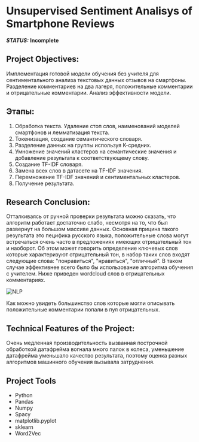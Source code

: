 # Unsupervised Sentiment Analisys of Smartphone Reviews



***STATUS:*** **Incomplete**


## Project Objectives:

Имплементация готовой модели обучения без учителя для сентиментального анализа текстовых данных отзывов на смартфоны. Разделение комментариев на два лагеря, положительные комментарии и отрицательные комментарии. Анализ эффективности модели.

## Этапы: 

1. Обработка текста. Удаление стоп слов, наименований моделей смартфонов и лемматизация текста.
2. Токенизация, создание семантического словаря.
3. Разделение данных на группы используя К-средних.
4. Умножение значений кластеров на семантические значения и добавление результата к соответствующему слову.
5. Создание TF-IDF словаря.
6. Замена всех слов в датасете на TF-IDF значения.
7. Перемножение TF-IDF значений и сентиментальных кластеров.
8. Получение результата.

## Research Conclusion:

Отталкиваясь от ручной проверки результата можно сказать, что алгоритм работает достаточно слабо, несмотря на то, что был развернут на большом массиве данных. Основная прицина такого результата это пецифика русского языка, положительные слова могут встречаться очень часто в предложениях имеющих отрицательный тон и наоборот. Об этом может говорить определение ключевых слов которые характеризуют отрицательный тон, в набор таких слов входят следующие слова: "понравиться", "нравиться", "отличный". В таком случае эффективнее всего было бы использование алгоритма обучения с учителем. Ниже приведен wordcloud слов в отрицательных комментариях.

<img src="https://i.imgur.com/TovFCLn.png" alt="NLP"/>

Как можно увидеть большинство слов которые могли описывать положительные комментарии попали в пул отрицательных.

## Technical Features of the Project:

Очень медленная производительность вызванная построчной обработкой датафрейма вогнала много палок в колеса, уменьшение датафрейма уменьшало качество результата, поэтому оценка разных алгоритмов машинного обучения вызывала затруднения.

## Project Tools

- Python
- Pandas
- Numpy
- Spacy
- matplotlib.pyplot
- sklearn
- Word2Vec

